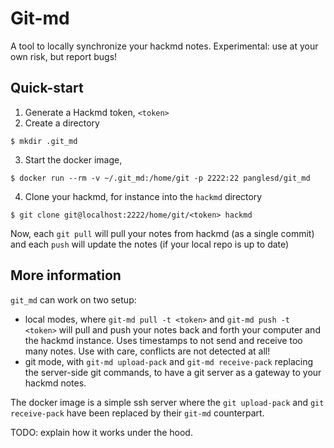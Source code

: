 # Git-md

A tool to locally synchronize your hackmd notes. Experimental: use at your own risk, but report bugs!

## Quick-start

1. Generate a Hackmd token, `<token>`
2. Create a directory

```shell
$ mkdir .git_md
```

3. Start the docker image,

```shell
$ docker run --rm -v ~/.git_md:/home/git -p 2222:22 panglesd/git_md
```

4. Clone your hackmd, for instance into the `hackmd` directory

```shell
$ git clone git@localhost:2222/home/git/<token> hackmd
```

Now, each `git pull` will pull your notes from hackmd (as a single commit) and each `push` will update the notes (if your local repo is up to date)

## More information

`git_md` can work on two setup:
- local modes, where `git-md pull -t <token>` and `git-md push -t <token>` will pull and push your notes back and forth your computer and the hackmd instance. Uses timestamps to not send and receive too many notes. Use with care, conflicts are not detected at all!
- git mode, with `git-md upload-pack` and `git-md receive-pack` replacing the server-side git commands, to have a git server as a gateway to your hackmd notes.

The docker image is a simple ssh server where the `git upload-pack` and `git receive-pack` have been replaced by their `git-md` counterpart.

TODO: explain how it works under the hood.